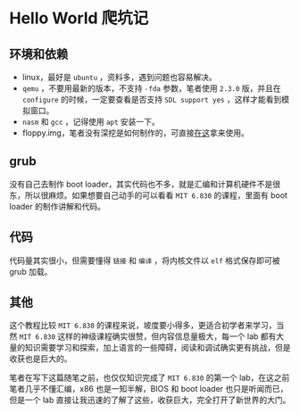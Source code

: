 # Hello World 爬坑记

## 环境和依赖

* linux，最好是 `ubuntu` ，资料多，遇到问题也容易解决。
* `qemu` ，不要用最新的版本，不支持 `-fda` 参数，笔者使用 `2.3.0` 版，并且在 `configure` 的时候，一定要查看是否支持 `SDL support yes` ，这样才能看到模拟窗口。
* `nasm` 和 `gcc` ，记得使用 `apt` 安装一下。
* floppy.img，笔者没有深挖是如何制作的，可直接[在这](../floppy.img)拿来使用。

## grub

没有自己去制作 boot loader，其实代码也不多，就是汇编和计算机硬件不是很东，所以很麻烦。如果想要自己动手的可以看看 `MIT 6.830` 的课程，里面有 boot loader 的制作讲解和代码。

## 代码

代码量其实很小，但需要懂得 `链接` 和 `编译` ，将内核文件以 `elf` 格式保存即可被 grub 加载。

## 其他

这个教程比较 `MIT 6.830` 的课程来说，坡度要小得多，更适合初学者来学习，当然 `MIT 6.830` 这样的神级课程确实很赞，但内容信息量极大，每一个 lab 都有大量的知识需要学习和探索，加上语言的一些障碍，阅读和调试确实更有挑战，但是收获也是巨大的。

笔者在写下这篇随笔之前，也仅仅知识完成了 `MIT 6.830` 的第一个 lab，在这之前笔者几乎不懂汇编，x86 也是一知半解，BIOS 和 boot loader 也只是听闻而已，但是一个 lab 直接让我迅速的了解了这些，收获巨大，完全打开了新世界的大门。
